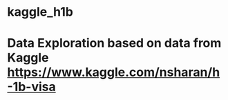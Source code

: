 # kaggle_h1b

# Data Exploration based on data from Kaggle https://www.kaggle.com/nsharan/h-1b-visa
